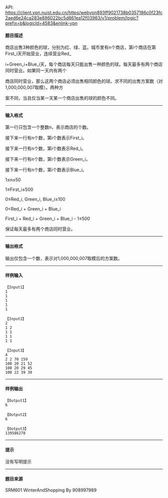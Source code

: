 API: https://client.vpn.nuist.edu.cn/https/webvpn893ff9021738b0357186c0f23fc2aed6e24ca283e886022bc5d861ea12f03963/v1/problem/logic?prefix=b&logicId=4583&enlink-vpn

#### 题目描述

商店出售3种颜色的球，分别为红、绿、蓝。城市里有n个商店，第i个商店在第First\_i天开始营业，连续营业Red\_

i+Green\_i+Blue\_i天，每个商店每天只能出售一种颜色的球。每天最多有两个商店同时营业。如果同一天内有两个

商店同时营业，那么这两个商店必须出售相同颜色的球。求不同的出售方案数（对1,000,000,007取模）。两种方

案不同，当且仅当某一天某一个商店出售的球的颜色不同。

---

#### 输入格式

第一行只包含一个整数n，表示商店的个数。

接下来一行有n个数，第i个数表示First\_i。

接下来一行有n个数，第i个数表示Red\_i。

接下来一行有n个数，第i个数表示Green\_i。

接下来一行有n个数，第i个数表示Blue\_i。

1≤n≤50

1≤First\_i≤500

0≤Red\_i, Green\_i, Blue\_i≤100

0<Red\_i + Green\_i + Blue\_i

First\_i + Red\_i + Green\_i + Blue\_i - 1≤500

保证每天最多有两个商店同时营业。

---

#### 输出格式

输出仅包含一个数，表示对1,000,000,007取模后的方案数。

---

#### 样例输入
```
【Input1】
1
1
1
1
1

【Input2】
2
1 2
1 1
1 1
1 1

【Input3】
4
2 2 70 159
100 20 21 52
100 20 29 45
100 22 39 30
```

---

#### 样例输出
```
【Output1】
6

【Output2】
6

【Output3】
139586270
```

---

#### 提示

没有写明提示

---

#### 题目来源

SRM601 WinterAndShopping By 908997989